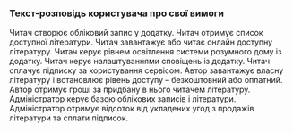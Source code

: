 ### Текст-розповідь користувача про свої вимоги

Читач створює обліковий запис у додатку.
Читач отримує список доступної літератури.
Читач завантажує або читає онлайн доступну літературу.
Читач керує рівнем освітлення системи розумного дому із додатку.
Читач керує налаштуваннями сповіщень із додатку.
Читач сплачує підписку за користування сервісом.
Автор завантажує власну літературу і встановлює рівень доступу – безкоштовний або оплатний.
Автор отримує гроші за придбану в нього читачем літературу.
Адміністратор керує базою облікових записів і літератури.
Адміністратор отримує відсоток від укладених угод з продажів літератури та сплати підписок.
